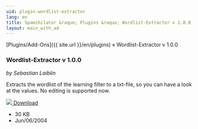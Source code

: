 ```yaml
---
uid: plugin-wordlist-extractor
lang: en
title: Spamihilator &raquo; Plugins &raquo; Wordlist-Extractor v 1.0.0
layout: main_with_ad
---
```


[Plugins/Add-Ons]({{ site.url }}/en/plugins) &laquo; Wordlist-Extractor v 1.0.0

### Wordlist-Extractor v 1.0.0

_by Sebastian Laiblin_

Extracts the wordlist of the learning filter to a txt-file, so you can have a look at the values. No editing is supported now.

<div class="downloadsection">
<a href="http://www.laiblin.de/download/download.php?id=wordlistextractor" class="radius button left" id="download-button"><img src="{{site.url}}/images/download-arrow.png"> Download</a>
<ul id="download-notes">
<li>30 KB</li>
<li>Jun/06/2004</li>
</ul>
</div>

